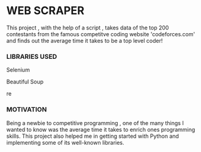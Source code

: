 # WEB SCRAPER

This project , with the help of a script , takes data of the top 200 contestants from the famous competitve coding website 'codeforces.com'
and finds out the average time it takes to be a top level coder!

### LIBRARIES USED

Selenium

Beautiful Soup

re

### MOTIVATION

Being a newbie to competitive programming , one of the many things I wanted to know was the average time it takes to enrich ones
programming skills. This project also helped me in getting started with Python and implementing some of its well-known
libraries.





